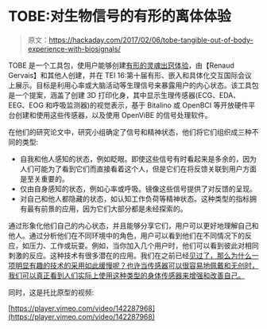 # TOBE:对生物信号的有形的离体体验

> 原文：<https://hackaday.com/2017/02/06/tobe-tangible-out-of-body-experience-with-biosignals/>

TOBE 是一个工具包，使用户能够创建[有形的灵魂出窍体验](http://renaudgervais.com/projects/tobe/)，由【Renaud Gervais】和其他人创建，并在 TEI 16:第十届有形、嵌入和具体化交互国际会议上展示。目标是利用心率或大脑活动等生理信号来暴露用户的内心状态。该工具包是一个提案，涵盖了创建 3D 打印化身，其中显示生理传感器(ECG、EDA、EEG、EOG 和呼吸监测器)的视觉表示，基于 Bitalino 或 OpenBCI 等开放硬件平台创建和使用这些传感器，以及使用 OpenViBE 的信号处理软件。

在他们的研究论文中，研究小组确定了信号和精神状态，他们将它们组织成三种不同的类型:

*   自我和他人感知的状态，例如眨眼。即使这些信号有时看起来是多余的，因为人们可能为了看到它们而直接看着这个人，但是它们在将反馈关联到用户方面是至关重要的。
*   仅由自身感知的状态，例如心率或呼吸。镜像这些信号提供了对反馈的呈现。
*   对自己和他人都隐藏的状态，如认知工作负荷等精神状态。这种类型的指标拥有最有前景的应用，因为它们大部分都是未经探索的。

通过形象化他们自己的内心状态，并且能够分享它们，用户可以更好地理解自己和他人。通过分析他们在不同环境中的角色，用户可以看到他们在不同情况下的反应，如压力、工作或玩耍。例如，当你加入几个用户时，他们可以看到彼此对相同刺激的反应。这种技术有很多潜在的应用。我们在之前已经[见过了，那么为什么一项明显有趣的技术的采用如此缓慢呢？也许当传感器可以很容易地佩戴和无创时，我们可以真正看到人们实际上使用这种类型的身体传感器来增强和改善自己。](http://hackaday.com/2016/02/16/brain-waves-can-answer-spocks-and-vrs-toughest-question/)

同时，这是托比原型的视频:

[https://player.vimeo.com/video/142287968](https://player.vimeo.com/video/142287968)